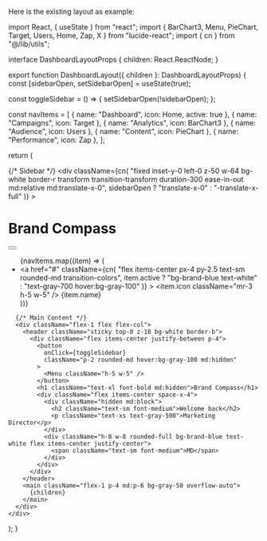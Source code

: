 Here is the existing layout as example:

import React, { useState } from "react";
import { 
  BarChart3, 
  Menu, 
  PieChart,
  Target, 
  Users, 
  Home,
  Zap,
  X
} from "lucide-react";
import { cn } from "@/lib/utils";

interface DashboardLayoutProps {
  children: React.ReactNode;
}

export function DashboardLayout({ children }: DashboardLayoutProps) {
  const [sidebarOpen, setSidebarOpen] = useState(true);

  const toggleSidebar = () => {
    setSidebarOpen(!sidebarOpen);
  };

  const navItems = [
    { name: "Dashboard", icon: Home, active: true },
    { name: "Campaigns", icon: Target },
    { name: "Analytics", icon: BarChart3 },
    { name: "Audience", icon: Users },
    { name: "Content", icon: PieChart },
    { name: "Performance", icon: Zap },
  ];

  return (
    <div className="min-h-screen flex flex-col md:flex-row">
      {/* Sidebar */}
      <div
        className={cn(
          "fixed inset-y-0 left-0 z-50 w-64 bg-white border-r transform transition-transform duration-300 ease-in-out md:relative md:translate-x-0",
          sidebarOpen ? "translate-x-0" : "-translate-x-full"
        )}
      >
        <div className="flex items-center justify-between p-4 border-b">
          <div className="flex items-center space-x-2">
            <Target className="h-6 w-6 text-brand-blue" />
            <h1 className="text-xl font-bold">Brand Compass</h1>
          </div>
          <button 
            onClick={toggleSidebar} 
            className="p-1 rounded-md hover:bg-gray-100 md:hidden"
          >
            <X className="h-5 w-5" />
          </button>
        </div>
        <nav className="p-4">
          <ul className="space-y-2">
            {navItems.map((item) => (
              <li key={item.name}>
                <a
                  href="#"
                  className={cn(
                    "flex items-center px-4 py-2.5 text-sm rounded-md transition-colors",
                    item.active
                      ? "bg-brand-blue text-white"
                      : "text-gray-700 hover:bg-gray-100"
                  )}
                >
                  <item.icon className="mr-3 h-5 w-5" />
                  {item.name}
                </a>
              </li>
            ))}
          </ul>
        </nav>
      </div>

      {/* Main Content */}
      <div className="flex-1 flex flex-col">
        <header className="sticky top-0 z-10 bg-white border-b">
          <div className="flex items-center justify-between p-4">
            <button
              onClick={toggleSidebar}
              className="p-2 rounded-md hover:bg-gray-100 md:hidden"
            >
              <Menu className="h-5 w-5" />
            </button>
            <h1 className="text-xl font-bold md:hidden">Brand Compass</h1>
            <div className="flex items-center space-x-4">
              <div className="hidden md:block">
                <h2 className="text-sm font-medium">Welcome back</h2>
                <p className="text-xs text-gray-500">Marketing Director</p>
              </div>
              <div className="h-8 w-8 rounded-full bg-brand-blue text-white flex items-center justify-center">
                <span className="text-sm font-medium">MD</span>
              </div>
            </div>
          </div>
        </header>
        <main className="flex-1 p-4 md:p-6 bg-gray-50 overflow-auto">
          {children}
        </main>
      </div>
    </div>
  );
}
